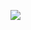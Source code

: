 ![](https://github-readme-stats.vercel.app/api?username=fish-and-skiing-life&show_icons=true&theme=shades-of-purple)
